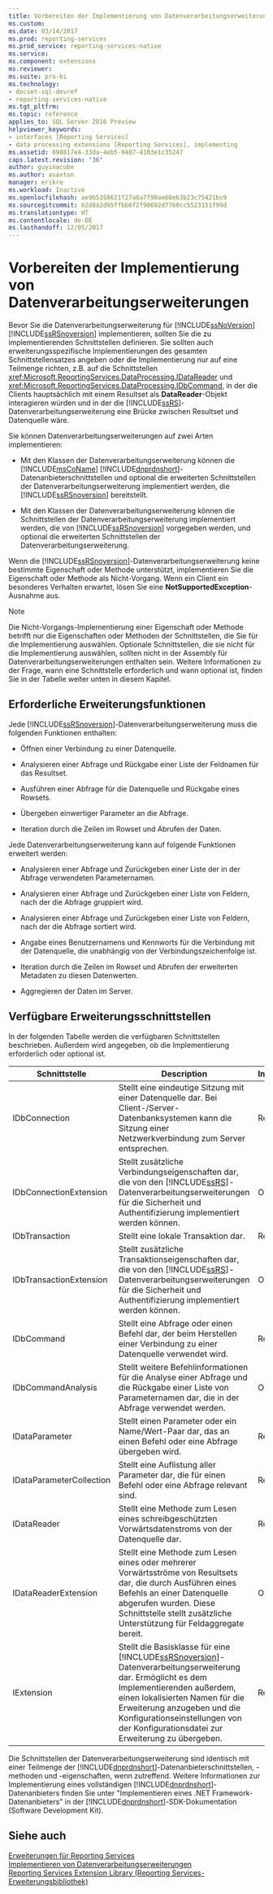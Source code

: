 ```yaml
---
title: Vorbereiten der Implementierung von Datenverarbeitungserweiterungen | Microsoft-Dokumentation
ms.custom: 
ms.date: 03/14/2017
ms.prod: reporting-services
ms.prod_service: reporting-services-native
ms.service: 
ms.component: extensions
ms.reviewer: 
ms.suite: pro-bi
ms.technology:
- docset-sql-devref
- reporting-services-native
ms.tgt_pltfrm: 
ms.topic: reference
applies_to: SQL Server 2016 Preview
helpviewer_keywords:
- interfaces [Reporting Services]
- data processing extensions [Reporting Services], implementing
ms.assetid: 698817e4-33da-4eb5-9407-4103e1c35247
caps.latest.revision: "36"
author: guyinacube
ms.author: asaxton
manager: erikre
ms.workload: Inactive
ms.openlocfilehash: ae9b5358621f27a8a7f90ae60e63b23c75421bc9
ms.sourcegitcommit: b2d8a2d95ffbb6f2f98692d7760cc5523151f99d
ms.translationtype: HT
ms.contentlocale: de-DE
ms.lasthandoff: 12/05/2017
---
```

# <a name="preparing-to-implement-a-data-processing-extension"></a>Vorbereiten der Implementierung von Datenverarbeitungserweiterungen
  Bevor Sie die Datenverarbeitungserweiterung für [!INCLUDE[ssNoVersion](../../../includes/ssnoversion-md.md)] [!INCLUDE[ssRSnoversion](../../../includes/ssrsnoversion-md.md)] implementieren, sollten Sie die zu implementierenden Schnittstellen definieren. Sie sollten auch erweiterungsspezifische Implementierungen des gesamten Schnittstellensatzes angeben oder die Implementierung nur auf eine Teilmenge richten, z.B. auf die Schnittstellen <xref:Microsoft.ReportingServices.DataProcessing.IDataReader> und <xref:Microsoft.ReportingServices.DataProcessing.IDbCommand>, in der die Clients hauptsächlich mit einem Resultset als **DataReader**-Objekt interagieren würden und in der die [!INCLUDE[ssRS](../../../includes/ssrs-md.md)]-Datenverarbeitungserweiterung eine Brücke zwischen Resultset und Datenquelle wäre.  
  
 Sie können Datenverarbeitungserweiterungen auf zwei Arten implementieren:  
  
-   Mit den Klassen der Datenverarbeitungserweiterung können die [!INCLUDE[msCoName](../../../includes/msconame-md.md)] [!INCLUDE[dnprdnshort](../../../includes/dnprdnshort-md.md)]-Datenanbieterschnittstellen und optional die erweiterten Schnittstellen der Datenverarbeitungserweiterung implementiert werden, die [!INCLUDE[ssRSnoversion](../../../includes/ssrsnoversion-md.md)] bereitstellt.  
  
-   Mit den Klassen der Datenverarbeitungserweiterung können die Schnittstellen der Datenverarbeitungserweiterung implementiert werden, die von [!INCLUDE[ssRSnoversion](../../../includes/ssrsnoversion-md.md)] vorgegeben werden, und optional die erweiterten Schnittstellen der Datenverarbeitungserweiterung.  
  
 Wenn die [!INCLUDE[ssRSnoversion](../../../includes/ssrsnoversion-md.md)]-Datenverarbeitungserweiterung keine bestimmte Eigenschaft oder Methode unterstützt, implementieren Sie die Eigenschaft oder Methode als Nicht-Vorgang. Wenn ein Client ein besonderes Verhalten erwartet, lösen Sie eine **NotSupportedException**-Ausnahme aus.  
  
> [!NOTE]  
>  Die Nicht-Vorgangs-Implementierung einer Eigenschaft oder Methode betrifft nur die Eigenschaften oder Methoden der Schnittstellen, die Sie für die Implementierung auswählen. Optionale Schnittstellen, die sie nicht für die Implementierung auswählen, sollten nicht in der Assembly für Datenverarbeitungserweiterungen enthalten sein. Weitere Informationen zu der Frage, wann eine Schnittstelle erforderlich und wann optional ist, finden Sie in der Tabelle weiter unten in diesem Kapitel.  
  
## <a name="required-extension-functionality"></a>Erforderliche Erweiterungsfunktionen  
 Jede [!INCLUDE[ssRSnoversion](../../../includes/ssrsnoversion-md.md)]-Datenverarbeitungserweiterung muss die folgenden Funktionen enthalten:  
  
-   Öffnen einer Verbindung zu einer Datenquelle.  
  
-   Analysieren einer Abfrage und Rückgabe einer Liste der Feldnamen für das Resultset.  
  
-   Ausführen einer Abfrage für die Datenquelle und Rückgabe eines Rowsets.  
  
-   Übergeben einwertiger Parameter an die Abfrage.  
  
-   Iteration durch die Zeilen im Rowset und Abrufen der Daten.  
  
 Jede Datenverarbeitungserweiterung kann auf folgende Funktionen erweitert werden:  
  
-   Analysieren einer Abfrage und Zurückgeben einer Liste der in der Abfrage verwendeten Parameternamen.  
  
-   Analysieren einer Abfrage und Zurückgeben einer Liste von Feldern, nach der die Abfrage gruppiert wird.  
  
-   Analysieren einer Abfrage und Zurückgeben einer Liste von Feldern, nach der die Abfrage sortiert wird.  
  
-   Angabe eines Benutzernamens und Kennworts für die Verbindung mit der Datenquelle, die unabhängig von der Verbindungszeichenfolge ist.  
  
-   Iteration durch die Zeilen im Rowset und Abrufen der erweiterten Metadaten zu diesen Datenwerten.  
  
-   Aggregieren der Daten im Server.  
  
## <a name="available-extension-interfaces"></a>Verfügbare Erweiterungsschnittstellen  
 In der folgenden Tabelle werden die verfügbaren Schnittstellen beschrieben. Außerdem wird angegeben, ob die Implementierung erforderlich oder optional ist.  
  
|Schnittstelle|Description|Implementierung|  
|---------------|-----------------|--------------------|  
|IDbConnection|Stellt eine eindeutige Sitzung mit einer Datenquelle dar. Bei Client-/Server-Datenbanksystemen kann die Sitzung einer Netzwerkverbindung zum Server entsprechen.|Required|  
|IDbConnectionExtension|Stellt zusätzliche Verbindungseigenschaften dar, die von den [!INCLUDE[ssRS](../../../includes/ssrs-md.md)]-Datenverarbeitungserweiterungen für die Sicherheit und Authentifizierung implementiert werden können.|Optional|  
|IDbTransaction|Stellt eine lokale Transaktion dar.|Required|  
|IDbTransactionExtension|Stellt zusätzliche Transaktionseigenschaften dar, die von den [!INCLUDE[ssRS](../../../includes/ssrs-md.md)]-Datenverarbeitungserweiterungen für die Sicherheit und Authentifizierung implementiert werden können.|Optional|  
|IDbCommand|Stellt eine Abfrage oder einen Befehl dar, der beim Herstellen einer Verbindung zu einer Datenquelle verwendet wird.|Required|  
|IDbCommandAnalysis|Stellt weitere Befehlinformationen für die Analyse einer Abfrage und die Rückgabe einer Liste von Parameternamen dar, die in der Abfrage verwendet werden.|Optional|  
|IDataParameter|Stellt einen Parameter oder ein Name/Wert-Paar dar, das an einen Befehl oder eine Abfrage übergeben wird.|Required|  
|IDataParameterCollection|Stellt eine Auflistung aller Parameter dar, die für einen Befehl oder eine Abfrage relevant sind.|Required|  
|IDataReader|Stellt eine Methode zum Lesen eines schreibgeschützten Vorwärtsdatenstroms von der Datenquelle dar.|Required|  
|IDataReaderExtension|Stellt eine Methode zum Lesen eines oder mehrerer Vorwärtsströme von Resultsets dar, die durch Ausführen eines Befehls an einer Datenquelle abgerufen wurden. Diese Schnittstelle stellt zusätzliche Unterstützung für Feldaggregate bereit.|Optional|  
|IExtension|Stellt die Basisklasse für eine [!INCLUDE[ssRSnoversion](../../../includes/ssrsnoversion-md.md)]-Datenverarbeitungserweiterung dar. Ermöglicht es dem Implementierenden außerdem, einen lokalisierten Namen für die Erweiterung anzugeben und die Konfigurationseinstellungen von der Konfigurationsdatei zur Erweiterung zu übergeben.|Required|  
  
 Die Schnittstellen der Datenverarbeitungserweiterung sind identisch mit einer Teilmenge der [!INCLUDE[dnprdnshort](../../../includes/dnprdnshort-md.md)]-Datenanbieterschnittstellen, -methoden und -eigenschaften, wenn zutreffend. Weitere Informationen zur Implementierung eines vollständigen [!INCLUDE[dnprdnshort](../../../includes/dnprdnshort-md.md)]-Datenanbieters finden Sie unter "Implementieren eines .NET Framework-Datenanbieters" in der [!INCLUDE[dnprdnshort](../../../includes/dnprdnshort-md.md)]-SDK-Dokumentation (Software Development Kit).  
  
## <a name="see-also"></a>Siehe auch  
 [Erweiterungen für Reporting Services](../../../reporting-services/extensions/reporting-services-extensions.md)   
 [Implementieren von Datenverarbeitungserweiterungen](../../../reporting-services/extensions/data-processing/implementing-a-data-processing-extension.md)   
 [Reporting Services Extension Library (Reporting Services-Erweiterungsbibliothek)](../../../reporting-services/extensions/reporting-services-extension-library.md)  
  
  
